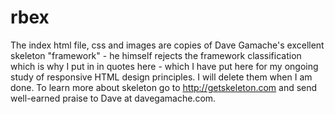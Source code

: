 # rbex
The index html file, css and images are copies of Dave Gamache's excellent skeleton
"framework" - he himself rejects the framework classification which is why I put in
in quotes here - which I have put here for my ongoing study of responsive HTML
design principles. I will delete them when I am done.
To learn more about skeleton go to http://getskeleton.com and send well-earned praise to Dave
at davegamache.com.